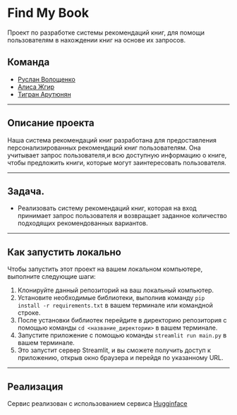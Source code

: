 # Find My Book

Проект по разработке системы рекомендаций книг, для помощи пользователям в нахождении книг на основе их запросов.

## Команда

* [Руслан Волощенко](https://github.com/ruslan-DS)
* [Алиса Жгир](https://github.com/alizhgir)
* [Тигран Арутюнян](https://github.com/SoloYolo7)
___
## Описание проекта

Наша система рекомендаций книг разработана для предоставления персонализированных рекомендаций книг пользователям. Она учитывает запрос пользователя,и всю доступную информацию о книге, чтобы предложить книги, которые могут заинтересовать пользователя.
___
## Задача.

- Реализовать систему рекомендаций книг, которая на вход принимает запрос пользователя и возвращает заданное количество подходящих рекомендованных вариантов.
___
## Как запустить локально

Чтобы запустить этот проект на вашем локальном компьютере, выполните следующие шаги:

1. Клонируйте данный репозиторий на ваш локальный компьютер.
2. Установите необходимые библиотеки, выполнив команду `pip install -r requirements.txt` в вашем терминале или командной строке.
3. После установки библиотек перейдите в директорию репозитория с помощью команды `cd <название_директории>` в вашем терминале.
4. Запустите приложение с помощью команды `streamlit run main.py` в вашем терминале.
5. Это запустит сервер Streamlit, и вы сможете получить доступ к приложению, открыв окно браузера и перейдя по указанному URL.

___
## Реализация
Сервис реализован с использованием сервиса [Hugginface](https://huggingface.co/spaces/alizhgir/find-my-book)


